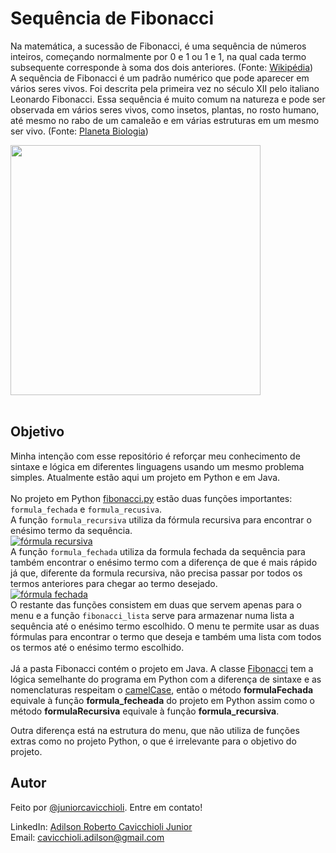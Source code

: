 # Sequência de Fibonacci
Na matemática, a sucessão de Fibonacci, é uma sequência de números inteiros, começando normalmente por 0 e 1 ou 1 e 1,
na qual cada termo subsequente corresponde à soma dos dois anteriores.
(Fonte: <a href="https://pt.wikipedia.org/wiki/Sequência_de_Fibonacci" target="_blank">Wikipédia</a>) </br>
A sequência de Fibonacci é um padrão numérico que pode aparecer em vários seres vivos. Foi descrita pela
primeira vez no século XII pelo italiano Leonardo Fibonacci. Essa sequência é muito comum na natureza e pode ser
observada em vários seres vivos, como insetos, plantas, no rosto humano, até mesmo no rabo de um camaleão e em 
várias estruturas em um mesmo ser vivo.
(Fonte: <a href="https://planetabiologia.com/a-sequencia-de-fibonacci-na-natureza/">Planeta Biologia</a>)

<img src="https://user-images.githubusercontent.com/101985616/227748459-9c5606fd-6f88-42a4-9944-1cea516202c4.jpg"
     width="400em"/>
</br> </br>
## Objetivo
Minha intenção com esse repositório é reforçar meu conhecimento de sintaxe e lógica em diferentes linguagens usando um mesmo problema simples.
Atualmente estão aqui um projeto em Python e em Java. </br> </br>
No projeto em Python <a href="https://github.com/juniorcavicchioli/fibonacci/blob/main/fibonacci.py">fibonacci.py</a>
estão duas funções importantes: `formula_fechada` e `formula_recusiva`. </br>
A função `formula_recursiva` utiliza da fórmula recursiva para encontrar o enésimo termo da sequência. </br>
<a href="https://www.ime.unicamp.br/~deleo/MA220/a03.pdf" target="_blank">
![fórmula recursiva](https://user-images.githubusercontent.com/101985616/206966245-3eed2f00-b914-4a08-a5f2-df2eac2fedad.png)
</a>
</br>
A função `formula_fechada` utiliza da formula fechada da sequência para também encontrar o enésimo termo com a
diferença de que é mais rápido já que, diferente da formula recursiva, não precisa passar por todos os termos anteriores
para chegar ao termo desejado. </br>
<a href="https://www.ime.unicamp.br/~deleo/MA220/a03.pdf" target="_blank">
![fórmula fechada](https://user-images.githubusercontent.com/101985616/206967548-bf707cff-de07-4d8a-96eb-bd62f0a31184.png)
</a>
</br>
O restante das funções consistem em duas que servem apenas para o menu e a função `fibonacci_lista`
serve para armazenar numa lista a sequência até o enésimo termo escolhido. O menu te permite usar as duas fórmulas para encontrar
o termo que deseja e também uma lista com todos os termos até o enésimo termo escolhido.
</br> </br>
Já a pasta Fibonacci contém o projeto em Java. A classe 
<a href="https://github.com/juniorcavicchioli/fibonacci/blob/main/Fibonacci/src/br/com/fiap/tads/rm94548/ddd/fibonacci/Fibonacci.java">
Fibonacci</a> tem a lógica semelhante do programa em Python com a diferença de sintaxe e as nomenclaturas respeitam o 
<a href="https://pt.wikipedia.org/wiki/CamelCase">camelCase</a>, então o método <b>formulaFechada</b> equivale à função <b>formula_fecheada</b>
do projeto em Python assim como o método <b>formulaRecursiva</b> equivale à função <b>formula_recursiva</b>.
</br>

Outra diferença está na estrutura do menu, que não utiliza de funções extras como no projeto Python, o que é irrelevante para o objetivo do
projeto.

## Autor
Feito por [@juniorcavicchioli](https://github.com/juniorcavicchioli?tab=repositories). Entre em contato!

LinkedIn: [Adilson Roberto Cavicchioli Junior](https://www.linkedin.com/in/adilson-roberto-cavicchioli-junior-6816b7192?lipi=urn%3Ali%3Apage%3Ad_flagship3_profile_view_base_contact_details%3BIpMh5bVEQOi82%2FRHJ6oxkg%3D%3D) <br>
Email: [cavicchioli.adilson@gmail.com](mailto:cavicchioli.adilson@gmail.com)
